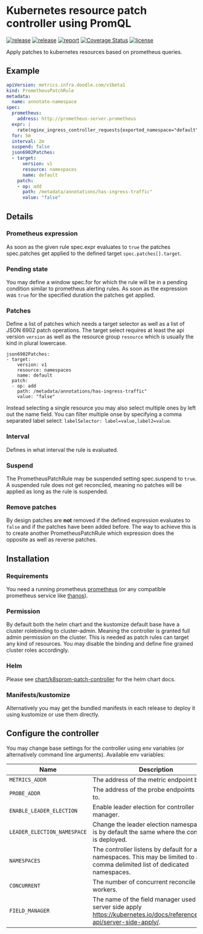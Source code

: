 # Kubernetes resource patch controller using PromQL

[![release](https://img.shields.io/github/release/DoodleScheduling/k8sprom-patch-controller/all.svg)](https://github.com/DoodleScheduling/k8sprom-patch-controller/releases)
[![release](https://github.com/doodlescheduling/k8sprom-patch-controller/actions/workflows/release.yaml/badge.svg)](https://github.com/doodlescheduling/k8sprom-patch-controller/actions/workflows/release.yaml)
[![report](https://goreportcard.com/badge/github.com/DoodleScheduling/k8sprom-patch-controller)](https://goreportcard.com/report/github.com/DoodleScheduling/k8sprom-patch-controller)
[![Coverage Status](https://coveralls.io/repos/github/DoodleScheduling/k8sprom-patch-controller/badge.svg?branch=master)](https://coveralls.io/github/DoodleScheduling/k8sprom-patch-controller?branch=master)
[![license](https://img.shields.io/github/license/DoodleScheduling/k8sprom-patch-controller.svg)](https://github.com/DoodleScheduling/k8sprom-patch-controller/blob/master/LICENSE)

Apply patches to kubernetes resources based on prometheus queries.

## Example

```yaml
apiVersion: metrics.infra.doodle.com/v1beta1
kind: PrometheusPatchRule
metadata:
  name: annotate-namespace
spec:
  prometheus:
    address: http://prometheus-server.prometheus
  expr: |
    rate(nginx_ingress_controller_requests{exported_namespace="default"}[5m]) == 0
  for: 5m
  interval: 2m
  suspend: false
  json6902Patches:
  - target:
      version: v1
      resource: namespaces
      name: default
    patch:
    - op: add
      path: /metadata/annotations/has-ingress-traffic"
      value: "false"
```

## Details

### Prometheus expression
As soon as the given rule spec.expr evaluates to `true` the patches spec.patches get applied to the defined target `spec.patches[].target`.

### Pending state
You may define a window spec.for for which the rule will be in a pending condition similar to prometheus alerting rules.
As soon as the expression was `true` for the specified duration the patches get applied.

### Patches
Define a list of patches which needs a target selector as well as a list of JSON 6902 patch operations.
The target select requires at least the api version `version` as well as the resource group `resource` which is usually the kind in plural lowercase.

```
json6902Patches:
- target:
    version: v1
    resource: namespaces
    name: default
  patch:
  - op: add
    path: /metadata/annotations/has-ingress-traffic"
    value: "false"
```
Instead selecting a single resource you may also select multiple ones by left out the name field.
You can filter multiple onse by specifying a comma separated label select: `labelSelector: label=value,label2=value`.

### Interval
Defines in what interval the rule is evaluated.

### Suspend
The PrometheusPatchRule may be suspended setting spec.suspend to `true`. A suspended rule does not get reconciled, meaning no patches will be applied as long as the rule is suspended.

### Remove patches
By design patches are **not** removed if the defined expression evaluates to `false` and if the patches have been added before.
The way to achieve this is to create another PrometheusPatchRule which expression does the opposite as well as reverse patches.

## Installation

### Requirements
You need a running prometheus [prometheus](https://prometheus.io/) (or any compatible prometheus service like [thanos](https://thanos.io/)).

### Permission
By default both the helm chart and the kustomize default base have a cluster rolebinding to cluster-admin.
Meaning the controller is granted full admin permission on the cluster.
This is needed as patch rules can target any kind of resources.
You may disable the binding and define fine grained cluster roles accordingly.

### Helm

Please see [chart/k8sprom-patch-controller](https://github.com/DoodleScheduling/k8sprom-patch-controller/tree/master/chart/k8sprom-patch-controller) for the helm chart docs.

### Manifests/kustomize

Alternatively you may get the bundled manifests in each release to deploy it using kustomize or use them directly.

## Configure the controller

You may change base settings for the controller using env variables (or alternatively command line arguments).
Available env variables:

| Name  | Description | Default |
|-------|-------------| --------|
| `METRICS_ADDR` | The address of the metric endpoint binds to. | `:9556` |
| `PROBE_ADDR` | The address of the probe endpoints binds to. | `:9557` |
| `ENABLE_LEADER_ELECTION` | Enable leader election for controller manager. | `false` |
| `LEADER_ELECTION_NAMESPACE` | Change the leader election namespace. This is by default the same where the controller is deployed. | `` |
| `NAMESPACES` | The controller listens by default for all namespaces. This may be limited to a comma delimited list of dedicated namespaces. | `` |
| `CONCURRENT` | The number of concurrent reconcile workers.  | `2` |
| `FIELD_MANAGER` | The name of the field manager used for server side apply https://kubernetes.io/docs/reference/using-api/server-side-apply/. | `k8sprom-patch-controller` |
